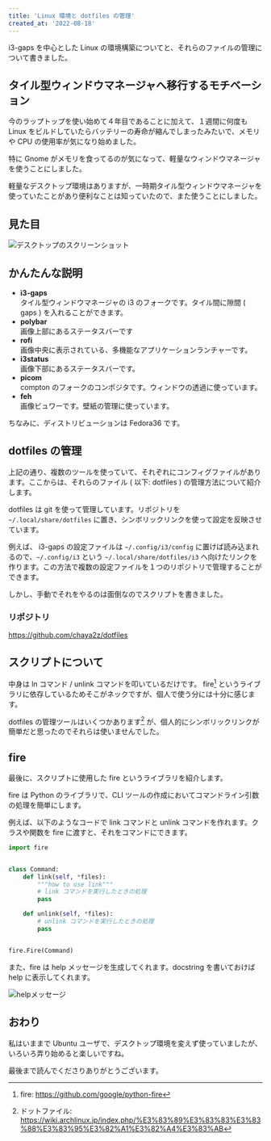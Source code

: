 ```yaml
---
title: 'Linux 環境と dotfiles の管理'
created_at: '2022-08-18'
---
```


i3-gaps を中心とした Linux の環境構築についてと、それらのファイルの管理について書きました。

## タイル型ウィンドウマネージャへ移行するモチベーション

今のラップトップを使い始めて４年目であることに加えて、１週間に何度も Linux をビルドしていたらバッテリーの寿命が縮んでしまったみたいで、メモリや CPU の使用率が気になり始めました。

特に Gnome がメモリを食ってるのが気になって、軽量なウィンドウマネージャを使うことにしました。

軽量なデスクトップ環境はありますが、一時期タイル型ウィンドウマネージャを使っていたことがあり便利なことは知っていたので、また使うことにしました。

## 見た目

![デスクトップのスクリーンショット](/assets/2022081801/desktop.png)

## かんたんな説明

- **i3-gaps**\
  タイル型ウィンドウマネージャの i3 のフォークです。タイル間に隙間 ( gaps ) を入れることができます。
- **polybar**\
  画像上部にあるステータスバーです
- **rofi**\
  画像中央に表示されている、多機能なアプリケーションランチャーです。
- **i3status**\
  画像下部にあるステータスバーです。
- **picom**\
  compton のフォークのコンポジタです。ウィンドウの透過に使っています。
- **feh**\
  画像ビュワーです。壁紙の管理に使っています。

ちなみに、ディストリビューションは Fedora36 です。

## dotfiles の管理

上記の通り、複数のツールを使っていて、それぞれにコンフィグファイルがあります。ここからは、それらのファイル ( 以下: dotfiles ) の管理方法について紹介します。

dotfiles は git を使って管理しています。リポジトリを `~/.local/share/dotfiles` に置き、シンボリックリンクを使って設定を反映させています。

例えば、 i3-gaps の設定ファイルは `~/.config/i3/config` に置けば読み込まれるので、`~/.config/i3` という `~/.local/share/dotfiles/i3` へ向けたリンクを作ります。この方法で複数の設定ファイルを１つのリポジトリで管理することができます。

しかし、手動でそれをやるのは面倒なのでスクリプトを書きました。

### リポジトリ

https://github.com/chaya2z/dotfiles

## スクリプトについて

中身は ln コマンド / unlink コマンドを叩いているだけです。 fire[^1] というライブラリに依存しているためそこがネックですが、個人で使う分には十分に感じます。

dotfiles の管理ツールはいくつかあります[^2] が、個人的にシンボリックリンクが簡単だと思ったのでそれらは使いませんでした。

[^1]: fire: https://github.com/google/python-fire

[^2]: ドットファイル: https://wiki.archlinux.jp/index.php/%E3%83%89%E3%83%83%E3%83%88%E3%83%95%E3%82%A1%E3%82%A4%E3%83%AB

## fire

最後に、スクリプトに使用した fire というライブラリを紹介します。

fire は Python のライブラリで、CLI ツールの作成においてコマンドライン引数の処理を簡単にします。

例えば、以下のようなコードで link コマンドと unlink コマンドを作れます。クラスや関数を fire に渡すと、それをコマンドにできます。

```python
import fire


class Command:
    def link(self, *files):
        """how to use link"""
        # link コマンドを実行したときの処理
        pass

    def unlink(self, *files):
        # unlink コマンドを実行したときの処理
        pass


fire.Fire(Command)
```

また、fire は help メッセージを生成してくれます。docstring を書いておけば help に表示してくれます。

![helpメッセージ](/assets/2022081801/fire_help.png)

## おわり

私はいままで Ubuntu ユーザで、デスクトップ環境を変えず使っていましたが、いろいろ弄り始めると楽しいですね。

最後まで読んでくださりありがとうございます。
